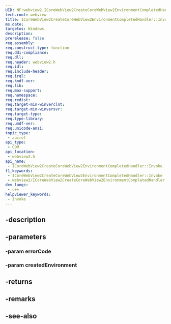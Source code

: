 ```yaml
---
UID: NF:webview2.ICoreWebView2CreateCoreWebView2EnvironmentCompletedHandler.Invoke
tech.root: webview
title: ICoreWebView2CreateCoreWebView2EnvironmentCompletedHandler::Invoke
ms.date: 
targetos: Windows
description: 
prerelease: false
req.assembly: 
req.construct-type: function
req.ddi-compliance: 
req.dll: 
req.header: webview2.h
req.idl: 
req.include-header: 
req.irql: 
req.kmdf-ver: 
req.lib: 
req.max-support: 
req.namespace: 
req.redist: 
req.target-min-winverclnt: 
req.target-min-winversvr: 
req.target-type: 
req.type-library: 
req.umdf-ver: 
req.unicode-ansi: 
topic_type:
 - apiref
api_type:
 - COM
api_location:
 - webview2.h
api_name:
 - ICoreWebView2CreateCoreWebView2EnvironmentCompletedHandler::Invoke
f1_keywords:
 - ICoreWebView2CreateCoreWebView2EnvironmentCompletedHandler::Invoke
 - webview2/ICoreWebView2CreateCoreWebView2EnvironmentCompletedHandler::Invoke
dev_langs:
 - c++
helpviewer_keywords:
 - Invoke
---
```


## -description

## -parameters

### -param errorCode

### -param createdEnvironment

## -returns

## -remarks

## -see-also

